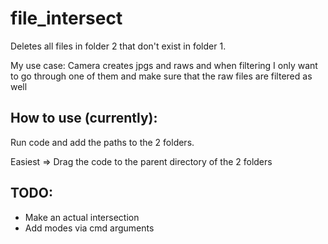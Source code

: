 # file_intersect

Deletes all files in folder 2 that don't exist in folder 1.

My use case: Camera creates jpgs and raws and when filtering
I only want to go through one of them and make sure that the raw files are filtered as well

## How to use (currently):
Run code and add the paths to the 2 folders.

Easiest => Drag the code to the parent directory of the 2 folders

## TODO: 

- Make an actual intersection
- Add modes via cmd arguments